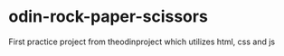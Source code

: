 # odin-rock-paper-scissors
First practice project from theodinproject which utilizes html, css and js
